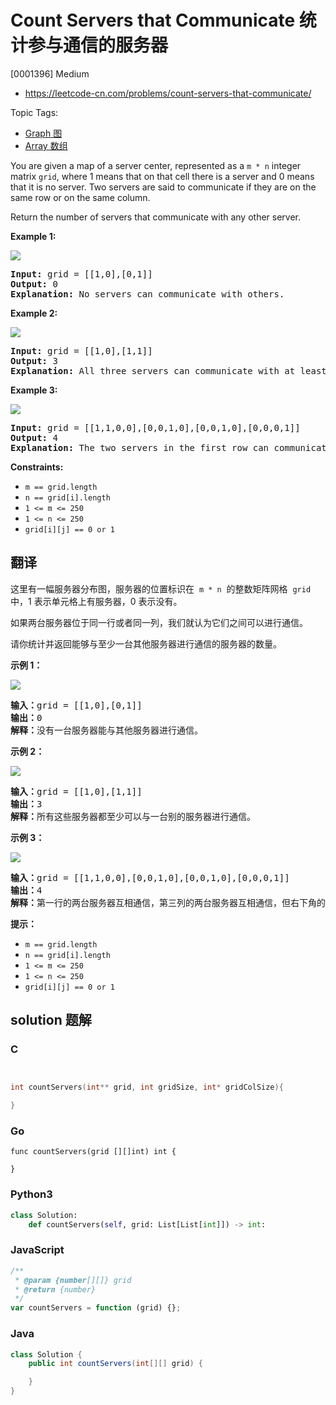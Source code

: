 # Count Servers that Communicate 统计参与通信的服务器

[0001396] Medium

- https://leetcode-cn.com/problems/count-servers-that-communicate/

Topic Tags:

- [Graph 图](https://leetcode-cn.com/tag/graph/)
- [Array 数组](https://leetcode-cn.com/tag/array/)

You are given a map of a server center, represented as a `m * n` integer matrix `grid`, where 1 means that on that cell there is a server and 0 means that it is no server. Two servers are said to communicate if they are on the same row or on the same column.

Return the number of servers that communicate with any other server.

**Example 1:**

![](https://assets.leetcode.com/uploads/2019/11/14/untitled-diagram-6.jpg)

<pre><strong>Input:</strong> grid = [[1,0],[0,1]]
<strong>Output:</strong> 0
<b>Explanation:</b>&nbsp;No servers can communicate with others.</pre>

**Example 2:**

**![](https://assets.leetcode.com/uploads/2019/11/13/untitled-diagram-4.jpg)**

<pre><strong>Input:</strong> grid = [[1,0],[1,1]]
<strong>Output:</strong> 3
<b>Explanation:</b>&nbsp;All three servers can communicate with at least one other server.
</pre>

**Example 3:**

![](https://assets.leetcode.com/uploads/2019/11/14/untitled-diagram-1-3.jpg)

<pre><strong>Input:</strong> grid = [[1,1,0,0],[0,0,1,0],[0,0,1,0],[0,0,0,1]]
<strong>Output:</strong> 4
<b>Explanation:</b>&nbsp;The two servers in the first row can communicate with each other. The two servers in the third column can communicate with each other. The server at right bottom corner can't communicate with any other server.
</pre>

**Constraints:**

- `m == grid.length`
- `n == grid[i].length`
- `1 <= m <= 250`
- `1 <= n <= 250`
- `grid[i][j] == 0 or 1`

## 翻译

这里有一幅服务器分布图，服务器的位置标识在  `m * n`  的整数矩阵网格  `grid`  中，1 表示单元格上有服务器，0 表示没有。

如果两台服务器位于同一行或者同一列，我们就认为它们之间可以进行通信。

请你统计并返回能够与至少一台其他服务器进行通信的服务器的数量。

**示例 1：**

![](https://assets.leetcode-cn.com/aliyun-lc-upload/uploads/2019/11/24/untitled-diagram-6.jpg)

<pre><strong>输入：</strong>grid = [[1,0],[0,1]]
<strong>输出：</strong>0
<strong>解释：</strong>没有一台服务器能与其他服务器进行通信。</pre>

**示例 2：**

**![](https://assets.leetcode-cn.com/aliyun-lc-upload/uploads/2019/11/24/untitled-diagram-4-1.jpg)**

<pre><strong>输入：</strong>grid = [[1,0],[1,1]]
<strong>输出：</strong>3
<strong>解释：</strong>所有这些服务器都至少可以与一台别的服务器进行通信。
</pre>

**示例 3：**

![](https://assets.leetcode-cn.com/aliyun-lc-upload/uploads/2019/11/24/untitled-diagram-1-3.jpg)

<pre><strong>输入：</strong>grid = [[1,1,0,0],[0,0,1,0],[0,0,1,0],[0,0,0,1]]
<strong>输出：</strong>4
<strong>解释：</strong>第一行的两台服务器互相通信，第三列的两台服务器互相通信，但右下角的服务器无法与其他服务器通信。
</pre>

**提示：**

- `m == grid.length`
- `n == grid[i].length`
- `1 <= m <= 250`
- `1 <= n <= 250`
- `grid[i][j] == 0 or 1`

## solution 题解

### C

```c


int countServers(int** grid, int gridSize, int* gridColSize){

}
```

### Go

```golang
func countServers(grid [][]int) int {

}
```

### Python3

```python
class Solution:
    def countServers(self, grid: List[List[int]]) -> int:
```

### JavaScript

```javascript
/**
 * @param {number[][]} grid
 * @return {number}
 */
var countServers = function (grid) {};
```

### Java

```java
class Solution {
    public int countServers(int[][] grid) {

    }
}
```
